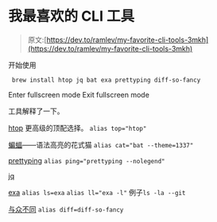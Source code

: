 # 我最喜欢的 CLI 工具

> 原文:[https://dev.to/ramlev/my-favorite-cli-tools-3mkh](https://dev.to/ramlev/my-favorite-cli-tools-3mkh)

开始使用

```
 brew install htop jq bat exa prettyping diff-so-fancy 
```

Enter fullscreen mode Exit fullscreen mode

工具解释了一下。

[htop](https://github.com/hishamhm/htop) 更高级的顶配选择。
`alias top="htop"`

[蝙蝠](https://github.com/sharkdp/bat)——语法高亮的花式猫
`alias cat="bat --theme=1337"`

[prettyping](https://github.com/denilsonsa/prettyping)
`alias ping="prettyping --nolegend"`

[jq](https://github.com/stedolan/jq)

[exa](https://github.com/ogham/exa)
`alias ls=exa`
`alias ll="exa -l"`
例子`ls -la --git`

[与众不同](https://github.com/so-fancy/diff-so-fancy)
`alias diff=diff-so-fancy`
